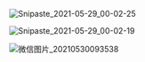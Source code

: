 ![Snipaste_2021-05-29_00-02-25](E:\GitHubDemos\notes\github\data\Snipaste_2021-05-29_00-02-25.png)

![Snipaste_2021-05-29_00-02-19](E:\GitHubDemos\notes\github\data\Snipaste_2021-05-29_00-02-19.png)

![微信图片_20210530093538](E:\GitHubDemos\notes\github\data\微信图片_20210530093538.jpg)